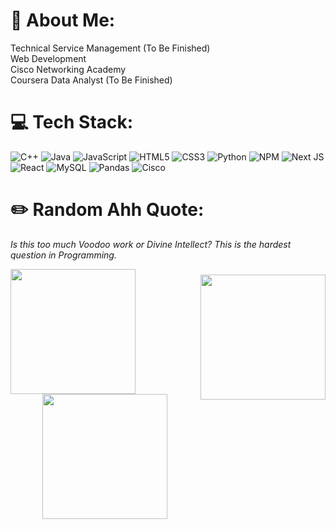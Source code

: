 # 💫 About Me:
Technical Service Management (To Be Finished)<br>Web Development<br>Cisco Networking Academy<br>Coursera Data Analyst (To Be Finished)


# 💻 Tech Stack:
![C++](https://img.shields.io/badge/c++-%2300599C.svg?style=plastic&logo=c%2B%2B&logoColor=white) ![Java](https://img.shields.io/badge/java-%23ED8B00.svg?style=plastic&logo=openjdk&logoColor=white) ![JavaScript](https://img.shields.io/badge/javascript-%23323330.svg?style=plastic&logo=javascript&logoColor=%23F7DF1E) ![HTML5](https://img.shields.io/badge/html5-%23E34F26.svg?style=plastic&logo=html5&logoColor=white) ![CSS3](https://img.shields.io/badge/css3-%231572B6.svg?style=plastic&logo=css3&logoColor=white) ![Python](https://img.shields.io/badge/python-3670A0?style=plastic&logo=python&logoColor=ffdd54) ![NPM](https://img.shields.io/badge/NPM-%23CB3837.svg?style=plastic&logo=npm&logoColor=white) ![Next JS](https://img.shields.io/badge/Next-black?style=plastic&logo=next.js&logoColor=white) ![React](https://img.shields.io/badge/react-%2320232a.svg?style=plastic&logo=react&logoColor=%2361DAFB) ![MySQL](https://img.shields.io/badge/mysql-4479A1.svg?style=plastic&logo=mysql&logoColor=white) ![Pandas](https://img.shields.io/badge/pandas-%23150458.svg?style=plastic&logo=pandas&logoColor=white) ![Cisco](https://img.shields.io/badge/cisco-%23049fd9.svg?style=plastic&logo=cisco&logoColor=black)

# ✏️ Random Ahh Quote:
<i>Is this too much Voodoo work or Divine Intellect? This is the hardest question in Programming.</i>



<img align="left" height="200" src="https://media.tenor.com/WIqvnT_7Vj8AAAAj/terry-a-davis-terry-davis.gif"  />

###

<img align="right" height="200" src="https://media.tenor.com/gsPcccoKhhEAAAAi/dandelion-tambourine.gif"  />

###

<div align="center">
  <img height="200" src="https://c.tenor.com/YW_91XEV7PIAAAAd/tenor.gif"  />
</div>

###
<!-- Proudly created with GPRM ( https://gprm.itsvg.in ) -->
